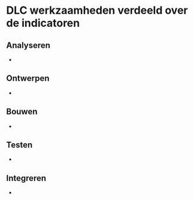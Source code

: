 # DLC werkzaamheden verdeeld over de indicatoren


## Analyseren
- 

## Ontwerpen
- 

## Bouwen
- 

## Testen
- 

## Integreren
- 

